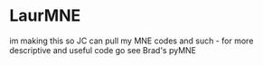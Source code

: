 # LaurMNE
im making this so JC can pull my MNE codes and such - for more descriptive and useful code go see Brad's pyMNE
